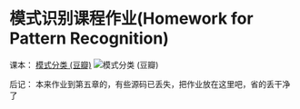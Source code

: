 模式识别课程作业(Homework for Pattern Recognition)
===============

课本：
[模式分类 (豆瓣)](http://book.douban.com/subject/1138189/)
![模式分类 (豆瓣)](http://img3.douban.com/lpic/s1106138.jpg)

后记：
本来作业到第五章的，有些源码已丢失，把作业放在这里吧，省的丢干净了

